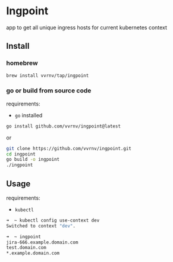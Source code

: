 # Ingpoint

app to get all unique ingress hosts for current kubernetes context

## Install

### homebrew

```sh
brew install vvrnv/tap/ingpoint
```

### go or build from source code

requirements:

- `go` installed

```sh
go install github.com/vvrnv/ingpoint@latest
```

or

```sh
git clone https://github.com/vvrnv/ingpoint.git
cd ingpoint
go build -o ingpoint
./ingpoint
```

## Usage

requirements:

- `kubectl`

```sh
➜  ~ kubectl config use-context dev
Switched to context "dev".

➜  ~ ingpoint
jira-666.example.domain.com
test.domain.com
*.example.domain.com
```
